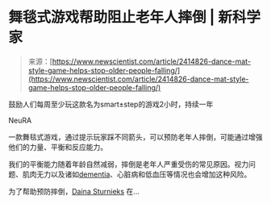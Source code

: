 <!--yml

category: 未分类

date: 2024-05-27 14:33:45

-->

# 舞毯式游戏帮助阻止老年人摔倒 | 新科学家

> 来源：[https://www.newscientist.com/article/2414826-dance-mat-style-game-helps-stop-older-people-falling/](https://www.newscientist.com/article/2414826-dance-mat-style-game-helps-stop-older-people-falling/)

鼓励人们每周至少玩这款名为smart±step的游戏2小时，持续一年

NeuRA

一款舞毯式游戏，通过提示玩家踩不同箭头，可以预防老年人摔倒，可能通过增强他们的力量、平衡和反应能力。

我们的平衡能力随着年龄自然减弱，摔倒是老年人严重受伤的常见原因。视力问题、肌肉无力以及诸如[dementia](/article-topic/dementia/)、心脏病和低血压等情况也会增加这种风险。

为了帮助预防摔倒，[Daina Sturnieks](https://www.unsw.edu.au/staff/daina-sturnieks) 在…
